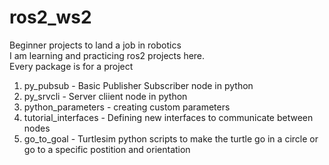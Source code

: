 # ros2_ws2
Beginner projects to land a job in robotics  
I am learning and practicing ros2 projects here.  
Every package is for a project
1) py_pubsub - Basic Publisher Subscriber node in python
2) py_srvcli - Server cliient node in python
3) python_parameters - creating custom parameters
4) tutorial_interfaces - Defining new interfaces to communicate between nodes
5) go_to_goal - Turtlesim python scripts to make the turtle go in a circle or go to a specific postition and orientation
